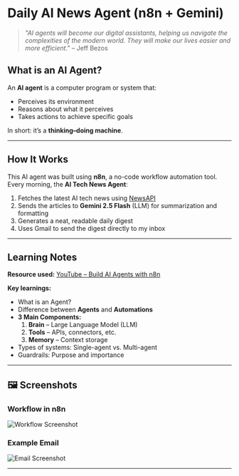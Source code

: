 # Daily AI News Agent (n8n + Gemini)  

> *"AI agents will become our digital assistants, helping us navigate the complexities of the modern world. They will make our lives easier and more efficient."* – Jeff Bezos  

## What is an AI Agent?  
An **AI agent** is a computer program or system that:  
- Perceives its environment  
- Reasons about what it perceives  
- Takes actions to achieve specific goals  

In short: it’s a **thinking–doing machine**.  

---

## How It Works  
This AI agent was built using **n8n**, a no-code workflow automation tool.  
Every morning, the **AI Tech News Agent**:  
1. Fetches the latest AI tech news using [NewsAPI](https://newsapi.org)  
2. Sends the articles to **Gemini 2.5 Flash** (LLM) for summarization and formatting  
3. Generates a neat, readable daily digest  
4. Uses Gmail to send the digest directly to my inbox  

---

## Learning Notes  

**Resource used:** [YouTube – Build AI Agents with n8n](https://www.youtube.com/watch?v=EH5jx5qPabU&t=731s)  

**Key learnings:**  
- What is an Agent?  
- Difference between **Agents** and **Automations**  
- **3 Main Components:**  
  1. **Brain** – Large Language Model (LLM)  
  2. **Tools** – APIs, connectors, etc.  
  3. **Memory** – Context storage  
- Types of systems: Single-agent vs. Multi-agent  
- Guardrails: Purpose and importance

- ---

## 🖼 Screenshots  

### Workflow in n8n  
![Workflow Screenshot](images/workflow.png)  

### Example Email  
![Email Screenshot](images/email.png)  

---
